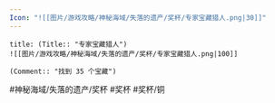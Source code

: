 ```yaml
---
Icon: "![[图片/游戏攻略/神秘海域/失落的遗产/奖杯/专家宝藏猎人.png|30]]"
---
```

```ad-common-bronze-trophy
title: (Title:: "专家宝藏猎人")
![[图片/游戏攻略/神秘海域/失落的遗产/奖杯/专家宝藏猎人.png|100]]

(Comment:: "找到 35 个宝藏")
```

#神秘海域/失落的遗产/奖杯 #奖杯 #奖杯/铜
